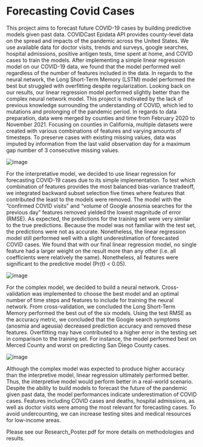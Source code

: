 # Forecasting Covid Cases
This project aims to forecast future COVID-19 cases by building predictive models given past data. COVIDCast Epidata API provides county-level data on the spread and impacts of the pandemic across the United States. We use available data for doctor visits, trends and surveys, google searches, hospital admissions, positive antigen tests, time spent at home, and COVID cases to train the models. After implementing a simple linear regression model on our COVID-19 data, we found that the model performed well regardless of the number of features included in the data. In regards to the neural network, the Long Short-Term Memory (LSTM) model performed the best but struggled with overfitting despite regularization. Looking back on our results, our linear regression model performed slightly better than the complex neural network model. This project is motivated by the lack of previous knowledge surrounding the understanding of COVID, which led to mutations and prolonging of the pandemic period. In regards to data preparation, data were merged by counties and time from February 2020 to November 2021. Focusing on counties in California, multiple datasets were created with various combinations of features and varying amounts of timesteps. To preserve cases with existing missing values, data was imputed by information from the last valid observation day for a maximum gap number of 3 consecutive missing values.

![image](https://user-images.githubusercontent.com/28970539/145730720-0cdcd9d9-e41a-49c2-8155-3ec8afdd940a.png)


For the interpretative model, we decided to use linear regression for forecasting COVID-19 cases due to its simple implementation. To test which combination of features provides the most balanced bias-variance tradeoff, we integrated backward subset selection five times where features that contributed the least to the models were removed. The model with the “confirmed COVID visits” and “volume of Google anosmia searches for the previous day” features removed yielded the lowest magnitude of error (RMSE). As expected, the predictions for the training set were very similar to the true predictions. Because the model was not familiar with the test set, the predictions were not as accurate. Nonetheless, the linear regression model still performed well with a slight underestimation of forecasted COVID cases. We found that with our final linear regression model, no single feature had a larger weight on the result more than any other (i.e. all coefficients were relatively the same). Nonetheless, all features were significant to the predictive model (Pr(t) < 0.05).

![image](https://user-images.githubusercontent.com/28970539/145730765-c605e5f1-cd90-4320-b34a-cb612741294b.png)


For the complex model, we decided to build a neural network. Cross-validation was implemented to choose the best model and an optimal number of time steps and features to include for training the neural network.  From cross-validation, we concluded the  Long Short-Term Memory performed the best out of the six models. Using the test RMSE as the accuracy metric, we concluded that the Google search symptoms (anosmia and ageusia) decreased prediction accuracy and removed these features. Overfitting may have contributed to a higher error in the testing set in comparison to the training set.  For instance, the model performed best on Merced County and worst on predicting San Diego County cases.

![image](https://user-images.githubusercontent.com/28970539/145730787-66af16ce-6e4f-42c9-95d2-e20cdcf9548f.png)


Although the complex model was expected to produce higher accuracy than the interpretive model, linear regression ultimately performed better. Thus, the interpretive model would perform better in a real-world scenario. Despite the ability to build models to forecast the future of the pandemic given past data, the model performances indicate underestimation of COVID cases. Features including COVID cases and deaths, hospital admissions, as well as doctor visits were among the most relevant for forecasting cases. To avoid undercounting, we can increase testing sites and medical resources for low-income areas.

Please see our Research_Poster.pdf for more details on methodologies and results.

